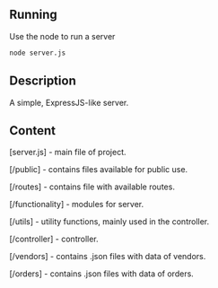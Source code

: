 ## Running

Use the node to run a server

```bash
node server.js
```

## Description

A simple, ExpressJS-like server.

## Content

[server.js] - main file of project.

[/public] - contains files available for public use.

[/routes] - contains file with available routes.

[/functionality] - modules for server.

[/utils] - utility functions, mainly used in the controller.

[/controller] - controller.

[/vendors] - contains .json files with data of vendors.

[/orders] - contains .json files with data of orders.